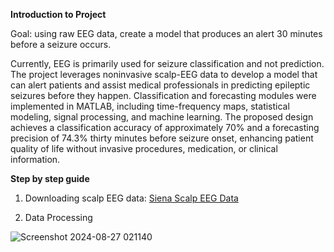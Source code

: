 ****Introduction to Project****

Goal: using raw EEG data, create a model that produces an alert 30 minutes before a seizure occurs.

Currently, EEG is primarily used for seizure classification
and not prediction. The project leverages noninvasive
scalp-EEG data to develop a model that can alert
patients and assist medical professionals in predicting
epileptic seizures before they happen. Classification and
forecasting modules were implemented in MATLAB,
including time-frequency maps, statistical modeling,
signal processing, and machine learning. The proposed
design achieves a classification accuracy of
approximately 70% and a forecasting precision of 74.3%
thirty minutes before seizure onset, enhancing patient
quality of life without invasive procedures, medication,
or clinical information.


****Step by step guide****

1) Downloading scalp EEG data: [Siena Scalp EEG Data](https://physionet.org/content/siena-scalp-eeg/1.0.0/)


2) Data Processing

![Screenshot 2024-08-27 021140](https://github.com/user-attachments/assets/d584db19-9e5b-4ca4-aae9-a2b125e4d521)



